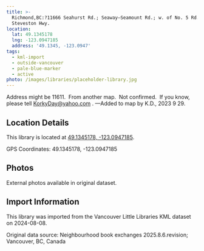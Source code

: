 ```yaml
---
title: >-
  Richmond,BC:?11666 Seahurst Rd.; Seaway—Seamount Rd.; w. of No. 5 Rd.; n. of
  Steveston Hwy.
location:
  lat: 49.1345178
  lng: -123.0947185
  address: '49.1345, -123.0947'
tags:
  - kml-import
  - outside-vancouver
  - pale-blue-marker
  - active
photo: /images/libraries/placeholder-library.jpg
---
```

Address might be 11611.  From another map.  Not confirmed.  If you know, please tell KorkyDay@yahoo.com .
—Added to map by K.D., 2023 9 29.  

## Location Details

This library is located at [49.1345178, -123.0947185](https://www.google.com/maps?q=49.1345178,-123.0947185).

GPS Coordinates: 49.1345178, -123.0947185

## Photos

External photos available in original dataset.

## Import Information

This library was imported from the Vancouver Little Libraries KML dataset on 2024-08-08.

Original data source: Neighbourhood book exchanges 2025.8.6.revision; Vancouver, BC, Canada
